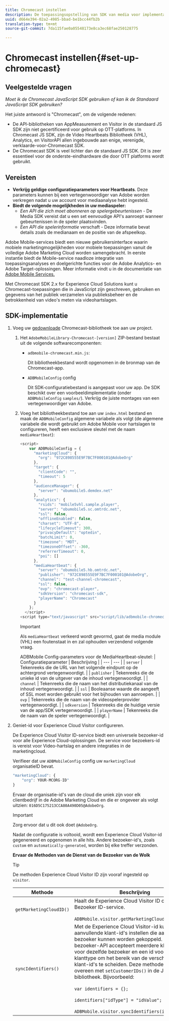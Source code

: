 ```yaml
---
title: Chromecast instellen
description: De toepassingsopstelling van SDK van media voor implementatie op Chromecast.
uuid: d664e394-02a2-4985-bbad-be1bcc44fb2b
translation-type: tm+mt
source-git-commit: 7da115fae0a05548173e8ca3ec68fae250128775

---
```



# Chromecast instellen{#set-up-chromecast}

## Veelgestelde vragen

_Moet ik de Chromecast JavaScript SDK gebruiken of kan ik de Standaard JavaScript SDK gebruiken?_

Het juiste antwoord is &quot;Chromecast&quot;, om de volgende redenen:
* De API-bibliotheken van AppMeasurement en Visitor in de standaard JS SDK zijn niet gecertificeerd voor gebruik op OTT-platforms. In Chromecast JS SDK, zijn de Video Heartbeats Bibliotheek (VHL), Analytics, en VisitorAPI allen ingebouwde aan enige, verenigde, verklaarde-voor-Chromecast SDK.
* De Chromecast SDK is veel lichter dan de standaard JS SDK. Dit is zeer essentieel voor de onderste-eindhardware die door OTT platforms wordt gebruikt.

## Vereisten

* **Verkrijg geldige configuratieparameters voor Heartbeats**. Deze parameters kunnen bij een vertegenwoordiger van Adobe worden verkregen nadat u uw account voor mediaanalyse hebt ingesteld.
* **Biedt de volgende mogelijkheden in uw mediaspeler:**
   * *Een API die zich moet abonneren op spelergebeurtenissen* - De Media SDK vereist dat u een set eenvoudige API&#39;s aanroept wanneer gebeurtenissen in de speler plaatsvinden.
   * *Een API die spelerinformatie* verschaft - Deze informatie bevat details zoals de medianaam en de positie van de afspeelkop.

Adobe Mobile-services biedt een nieuwe gebruikersinterface waarin mobiele marketingmogelijkheden voor mobiele toepassingen vanuit de volledige Adobe Marketing Cloud worden samengebracht. In eerste instantie biedt de Mobile-service naadloze integratie van toepassingsanalyses en doelgerichte functies voor de Adobe Analytics- en Adobe Target-oplossingen. Meer informatie vindt u in de documentatie van [Adobe Mobile Services.](https://marketing.adobe.com/resources/help/en_US/mobile/)

Met Chromecast SDK 2.x for Experience Cloud Solutions kunt u Chromecast-toepassingen die in JavaScript zijn geschreven, gebruiken en gegevens van het publiek verzamelen via publieksbeheer en de betrokkenheid van video&#39;s meten via videohartslagen.

## SDK-implementatie

1. Voeg uw [gedownloade](/help/sdk-implement/download-sdks.md#download-2x-sdks) Chromecast-bibliotheek toe aan uw project.

   1. Het `AdobeMobileLibrary-Chromecast-[version]` ZIP-bestand bestaat uit de volgende softwarecomponenten:

      * `adbmobile-chromecast.min.js`:

         Dit bibliotheekbestand wordt opgenomen in de bronmap van de Chromecast-app.

      * `ADBMobileConfig` config

         Dit SDK-configuratiebestand is aangepast voor uw app. De SDK beschikt over een voorbeeldimplementatie (onder `ADBMobileConfig` `samples/`). Verkrijg de juiste montages van een vertegenwoordiger van Adobe.
   1. Voeg het bibliotheekbestand toe aan uw `index.html` bestand en maak de `ADBMobileConfig` algemene variabele als volgt (de algemene variabele die wordt gebruikt om Adobe Mobile voor hartslagen te configureren, heeft een exclusieve sleutel met de naam `mediaHeartbeat`):

      ```js
      <script> 
          var ADBMobileConfig = { 
            "marketingCloud": { 
              "org": "972C898555E9F7BC7F000101@AdobeOrg" 
            }, 
            "target": { 
              "clientCode": "", 
              "timeout": 5 
            }, 
            "audienceManager": { 
              "server": "obumobile5.demdex.net" 
            }, 
            "analytics": { 
              "rsids": "mobile5vhl.sample.player", 
              "server": "obumobile5.sc.omtrdc.net", 
              "ssl": false, 
              "offlineEnabled": false, 
              "charset": "UTF-8", 
              "lifecycleTimeout": 300, 
              "privacyDefault": "optedin", 
              "batchLimit": 0, 
              "timezone": "MDT", 
              "timezoneOffset": -360, 
              "referrerTimeout": 0, 
              "poi": [] 
            }, 
            "mediaHeartbeat": { 
              "server": "obumobile5.hb.omtrdc.net", 
              "publisher": "972C898555E9F7BC7F000101@AdobeOrg", 
              "channel": "test-channel-chromecast", 
              "ssl": false, 
              "ovp": "chromecast-player", 
              "sdkVersion": "chromecast-sdk", 
              "playerName": "Chromecast" 
            } 
          }; 
        </script> 
      <script type="text/javascript" src="script/lib/adbmobile-chromecast.min.js"></script>
      ```

      >[!IMPORTANT]
      >
      >Als `mediaHeartbeat` verkeerd wordt gevormd, gaat de media module (VHL) een foutenstaat in en zal ophouden verzendend volgende vraag.

      ADBMobile Config-parameters voor de MediaHeartbeat-sleutel:
   | Configuratieparameter | Beschrijving |
   | --- | --- |
   | `server` | Tekenreeks die de URL van het volgende eindpunt op de achtergrond vertegenwoordigt. |
   | `publisher` | Tekenreeks die de unieke id van de uitgever van de inhoud vertegenwoordigt. |
   | `channel` | Tekenreeks die de naam van het distributiekanaal van de inhoud vertegenwoordigt. |
   | `ssl` | Booleaanse waarde die aangeeft of SSL moet worden gebruikt voor het bijhouden van aanroepen. |
   | `ovp` | Tekenreeks die de naam van de videospelerprovider vertegenwoordigt. |
   | `sdkversion` | Tekenreeks die de huidige versie van de app/SDK vertegenwoordigt. |
   | `playerName` | Tekenreeks die de naam van de speler vertegenwoordigt. |


1. Geniet-id voor Experience Cloud Visitor configureren.

   De Experience Cloud Visitor ID-service biedt een universele bezoeker-id voor alle Experience Cloud-oplossingen. De service voor bezoekers-id is vereist voor Video-hartslag en andere integraties in de marketingcloud.

   Verifieer dat uw `ADBMobileConfig` config uw `marketingCloud` organisatieID bevat.

   ```js
   "marketingCloud": { 
       "org": YOUR-MCORG-ID" 
   }
   ```

   Ervaar de organisatie-id&#39;s van de cloud die uniek zijn voor elk clientbedrijf in de Adobe Marketing Cloud en die er ongeveer als volgt uitzien: `016D5C175213CCA80A490D05@AdobeOrg`.

   >[!IMPORTANT]
   >
   >Zorg ervoor dat u dit ook doet `@AdobeOrg`.

   Nadat de configuratie is voltooid, wordt een Experience Cloud Visitor-id gegenereerd en opgenomen in alle hits. Andere bezoeker-id&#39;s, zoals `custom` en `automatically-generated`, worden bij elke treffer verzonden.

   **Ervaar de Methoden van de Dienst van de Bezoeker van de Wolk**

   >[!TIP]
   >
   >De methoden Experience Cloud Visitor ID zijn vooraf ingesteld op `visitor`.

   | Methode | Beschrijving |
   | --- | --- |
   | `getMarketingCloudID()` | Haalt de Experience Cloud Visitor ID op van de Bezoeker ID-service.  <br/><br/>`ADBMobile.visitor.getMarketingCloudID();` |
   | `syncIdentifiers()` | Met de Experience Cloud Visitor-id kunt u aanvullende klant-id&#39;s instellen die aan elke bezoeker kunnen worden gekoppeld. De bezoeker-API accepteert meerdere klant-id&#39;s voor dezelfde bezoeker en een id voor het klanttype om het bereik van de verschillende klant-id&#39;s te scheiden. Deze methode komt overeen met `setCustomerIDs()` in de JavaScript-bibliotheek.  Bijvoorbeeld: <br/><br/>`var identifiers = {};` <br/><br/>`identifiers["idType"] = "idValue";` <br/><br/>`ADBMobile.visitor.syncIdentifiers(identifiers);` |


<!--   **Postbacks -** For more information about configuring postbacks, see [Configure Postbacks.](https://marketing.adobe.com/resources/help/en_US/mobile/signals_.html) -->


